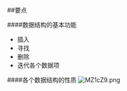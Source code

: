 ##要点

####数据结构的基本功能
- 插入
- 寻找
- 删除
- 迭代各个数据项

####各个数据结构的性质
![MZ1cZ9.png](https://s2.ax1x.com/2019/11/08/MZ1cZ9.png)